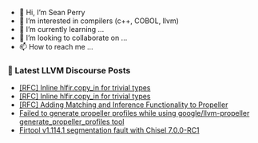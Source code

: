- 👋 Hi, I’m Sean Perry
- 👀 I’m interested in compilers (c++, COBOL, llvm)
- 🌱 I’m currently learning ...
- 💞️ I’m looking to collaborate on ...
- 📫 How to reach me ...

<!---
s66perry/s66perry is a ✨ special ✨ repository because its `README.md` (this file) appears on your GitHub profile.
You can click the Preview link to take a look at your changes.
--->
### 📕 Latest LLVM Discourse Posts

<!-- DISCOURSE-LLVM:START -->
- [[RFC] Inline hlfir.copy_in for trivial types](https://discourse.llvm.org/t/rfc-inline-hlfir-copy-in-for-trivial-types/86205#post_13)
- [[RFC] Inline hlfir.copy_in for trivial types](https://discourse.llvm.org/t/rfc-inline-hlfir-copy-in-for-trivial-types/86205#post_12)
- [[RFC] Adding Matching and Inference Functionality to Propeller](https://discourse.llvm.org/t/rfc-adding-matching-and-inference-functionality-to-propeller/86238#post_4)
- [Failed to generate propeller profiles while using google/llvm-propeller generate_propeller_profiles tool](https://discourse.llvm.org/t/failed-to-generate-propeller-profiles-while-using-google-llvm-propeller-generate-propeller-profiles-tool/86240#post_5)
- [Firtool v1.114.1 segmentation fault with Chisel 7.0.0-RC1](https://discourse.llvm.org/t/firtool-v1-114-1-segmentation-fault-with-chisel-7-0-0-rc1/86237#post_8)
<!-- DISCOURSE-LLVM:END -->
